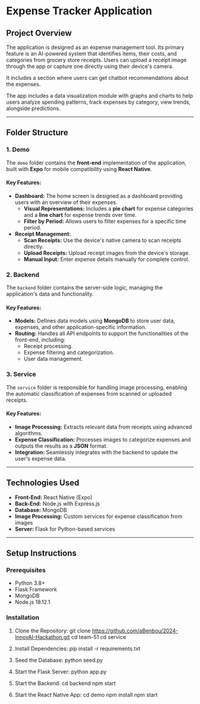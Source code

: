 # Expense Tracker Application

## Project Overview

The application is designed as an expense management tool. Its primary feature is an AI-powered system that identifies items, their costs, and categories from grocery store receipts. Users can upload a receipt image through the app or capture one directly using their device's camera.

It includes a section where users can get chatbot recommendations about the expenses.

The app includes a data visualization module with graphs and charts to help users analyze spending patterns, track expenses by category, view trends, alongside predictions.

---

## Folder Structure

### 1. Demo
The `demo` folder contains the **front-end** implementation of the application, built with **Expo** for mobile compatibility using **React Native**.

#### Key Features:
- **Dashboard:** The home screen is designed as a dashboard providing users with an overview of their expenses.
  - **Visual Representations:** Includes a **pie chart** for expense categories and a **line chart** for expense trends over time.
  - **Filter by Period:** Allows users to filter expenses for a specific time period.
- **Receipt Management:**
  - **Scan Receipts:** Use the device's native camera to scan receipts directly.
  - **Upload Receipts:** Upload receipt images from the device's storage.
  - **Manual Input:** Enter expense details manually for complete control.

### 2. Backend
The `backend` folder contains the server-side logic, managing the application's data and functionality.

#### Key Features:
- **Models:** Defines data models using **MongoDB** to store user data, expenses, and other application-specific information.
- **Routing:** Handles all API endpoints to support the functionalities of the front-end, including:
  - Receipt processing.
  - Expense filtering and categorization.
  - User data management.

### 3. Service
The `service` folder is responsible for handling image processing, enabling the automatic classification of expenses from scanned or uploaded receipts.

#### Key Features:
- **Image Processing:** Extracts relevant data from receipts using advanced algorithms.
- **Expense Classification:** Processes images to categorize expenses and outputs the results as a **JSON** format.
- **Integration:** Seamlessly integrates with the backend to update the user's expense data.

---

## Technologies Used

- **Front-End:** React Native (Expo)
- **Back-End:** Node.js with Express.js
- **Database:** MongoDB
- **Image Processing:** Custom services for expense classification from images
- **Server:** Flask for Python-based services

---

## Setup Instructions

### Prerequisites
- Python 3.8+
- Flask Framework
- MongoDB
- Node.js 18.12.1

### Installation
1. Clone the Repository:
    git clone https://github.com/aBenbou/2024-InnovAI-Hackathon.git
    cd team-51
    cd service

2. Install Dependencies:
    pip install -r requirements.txt

3. Seed the Database:
    python seed.py

4. Start the Flask Server:
    python app.py

5. Start the Backend:
    cd backend
    npm start

6. Start the React Native App:
    cd demo
    npm install
    npm start
